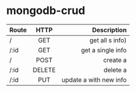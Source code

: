 # mongodb-crud

| Route           | HTTP          | Description  |
| --------------- |:-------------:| -------------:|
| /      | GET           | get all  s info)  |
| /:id  | GET           |   get a single  info |
| /      | POST          |    create a   |
| /:id  | DELETE        |    delete a  |
| /:id  | PUT           |    update a  with new info  |

